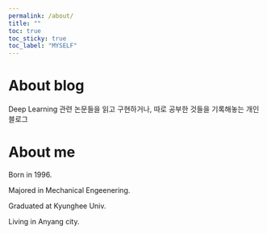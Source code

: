 ```yaml
---
permalink: /about/
title: ""
toc: true
toc_sticky: true
toc_label: "MYSELF"
---
```


# About blog
Deep Learning 관련 논문들을 읽고 구현하거나, 따로 공부한 것들을 기록해놓는 개인 블로그

# About me

Born in 1996.

Majored in Mechanical Engeenering.

Graduated at Kyunghee Univ.

Living in Anyang city.
